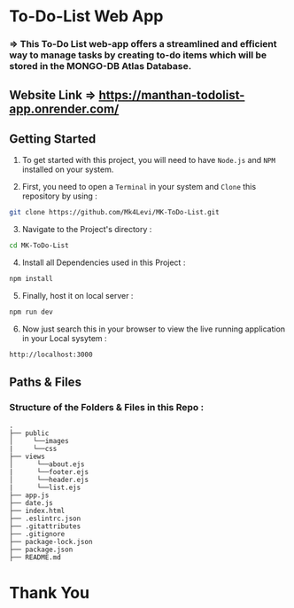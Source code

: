 # To-Do-List Web App

### => This To-Do List web-app offers a streamlined and efficient way to manage tasks by creating to-do items which will be stored in the MONGO-DB Atlas Database.

## Website Link => https://manthan-todolist-app.onrender.com/

<h2>Getting Started</h2>

1. To get started with this project, you will need to have `Node.js` and `NPM` installed on your system.

2. First, you need to open a `Terminal` in your system and `Clone` this repository by using :

```bash
git clone https://github.com/Mk4Levi/MK-ToDo-List.git
```

3. Navigate to the Project's directory :

```bash
cd MK-ToDo-List
```

4. Install all Dependencies used in this Project :

```bash
npm install
```

5. Finally, host it on local server :

```bash
npm run dev
```

6. Now just search this in your browser to view the live running application in your Local sysytem :

```bash
http://localhost:3000
```

<h2>Paths & Files</h2>

### Structure of the Folders & Files in this Repo :

```text
.
├── public
│     └──images
|     └──css
├── views
│      └──about.ejs
|      └──footer.ejs
│      └──header.ejs
|      └──list.ejs
├── app.js
├── date.js
├── index.html
├── .eslintrc.json
├── .gitattributes
├── .gitignore
├── package-lock.json
├── package.json
├── README.md
```

# Thank You
